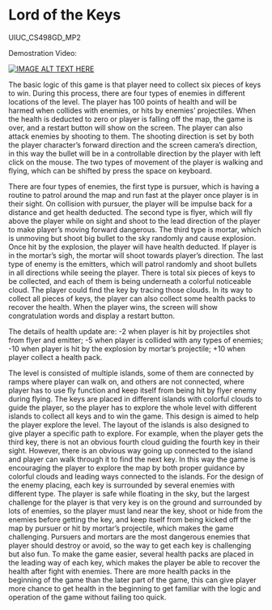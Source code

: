 # Lord of the Keys
UIUC_CS498GD_MP2

Demostration Video:

[![IMAGE ALT TEXT HERE](https://i.ytimg.com/vi/pVfAdteVubo/hqdefault.jpg)](https://youtu.be/pVfAdteVubo)

The basic logic of this game is that player need to collect six pieces of keys to win. During this process, there are four types of enemies in different locations of the level. The player has 100 points of health and will be harmed when collides with enemies, or hits by enemies’ projectiles. When the health is deducted to zero or player is falling off the map, the game is over, and a restart button will show on the screen. The player can also attack enemies by shooting to them. The shooting direction is set by both the player character’s forward direction and the screen camera’s direction, in this way the bullet will be in a controllable direction by the player with left click on the mouse. The two types of movement of the player is walking and flying, which can be shifted by press the space on keyboard.

There are four types of enemies, the first type is pursuer, which is having a routine to patrol around the map and run fast at the player once player is in their sight. On collision with pursuer, the player will be impulse back for a distance and get health deducted. The second type is flyer, which will fly above the player while on sight and shoot to the lead direction of the player to make player’s moving forward dangerous. The third type is mortar, which is unmoving but shoot big bullet to the sky randomly and cause explosion. Once hit by the explosion, the player will have health deducted. If player is in the mortar’s sigh, the mortar will shoot towards player’s direction. The last type of enemy is the emitters, which will patrol randomly and shoot bullets in all directions while seeing the player. 
There is total six pieces of keys to be collected, and each of them is being underneath a colorful noticeable cloud. The player could find the key by tracing those clouds. In its way to collect all pieces of keys, the player can also collect some health packs to recover the health. When the player wins, the screen will show congratulation words and display a restart button. 

The details of health update are: -2 when player is hit by projectiles shot from flyer and emitter; -5 when player is collided with any types of enemies; -10 when player is hit by the explosion by mortar’s projectile; +10 when player collect a health pack.

The level is consisted of multiple islands, some of them are connected by ramps where player can walk on, and others are not connected, where player has to use fly function and keep itself from being hit by flyer enemy during flying. The keys are placed in different islands with colorful clouds to guide the player, so the player has to explore the whole level with different islands to collect all keys and to win the game. This design is aimed to help the player explore the level. The layout of the islands is also designed to give player a specific path to explore. For example, when the player gets the third key, there is not an obvious fourth cloud guiding the fourth key in their sight. However, there is an obvious way going up connected to the island and player can walk through it to find the next key. In this way the game is encouraging the player to explore the map by both proper guidance by colorful clouds and leading ways connected to the islands.
For the design of the enemy placing, each key is surrounded by several enemies with different type. The player is safe while floating in the sky, but the largest challenge for the player is that very key is on the ground and surrounded by lots of enemies, so the player must land near the key, shoot or hide from the enemies before getting the key, and keep itself from being kicked off the map by pursuer or hit by mortar’s projectile, which makes the game challenging. Pursuers and mortars are the most dangerous enemies that player should destroy or avoid, so the way to get each key is challenging but also fun. To make the game easier, several health packs are placed in the leading way of each key, which makes the player be able to recover the health after fight with enemies. There are more health packs in the beginning of the game than the later part of the game, this can give player more chance to get health in the beginning to get familiar with the logic and operation of the game without failing too quick.
